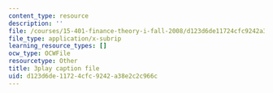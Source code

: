```yaml
---
content_type: resource
description: ''
file: /courses/15-401-finance-theory-i-fall-2008/d123d6de11724cfc9242a38e2c2c966c_Q2qjnLO3I_M.srt
file_type: application/x-subrip
learning_resource_types: []
ocw_type: OCWFile
resourcetype: Other
title: 3play caption file
uid: d123d6de-1172-4cfc-9242-a38e2c2c966c
---
```

